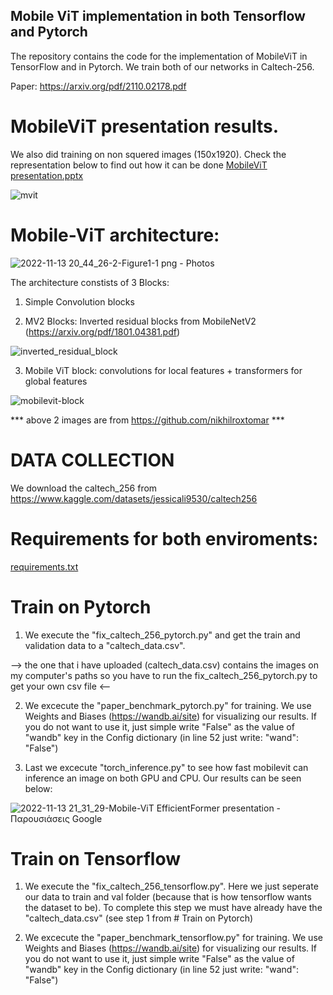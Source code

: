 ## Mobile ViT implementation in both Tensorflow and Pytorch

The repository contains the code for the implementation of MobileViT in TensorFlow and in Pytorch. 
We train both of our networks in Caltech-256.

Paper: https://arxiv.org/pdf/2110.02178.pdf

# MobileViT presentation results.
We also did training on non squered images (150x1920). Check the representation below to find out how it can be done
[MobileViT presentation.pptx](https://github.com/aggelos-michael-papadopoulos/xobile-ViT-impelmentation-and-training-on-Tensorlow-and-Pytorch/files/9998095/MobileViT.presentation.pptx)


![mvit](https://user-images.githubusercontent.com/65830412/201538565-090cfb7a-822f-48cb-9197-c687d61e9541.gif)

# Mobile-ViT architecture: 

![2022-11-13 20_44_26-2-Figure1-1 png ‎- Photos](https://user-images.githubusercontent.com/65830412/201538771-76ecfe36-fb08-4f05-aa01-9084f382a3b0.png)

 
The architecture constists of 3 Blocks:
 1) Simple Convolution blocks
 
 2) MV2 Blocks: Inverted residual blocks from MobileNetV2 (https://arxiv.org/pdf/1801.04381.pdf)

![inverted_residual_block](https://user-images.githubusercontent.com/65830412/201540063-40e3518b-358b-4f0b-a722-f50013088e57.jpg)

 
 3) Mobile ViT block: convolutions for local features + transformers for global features
 
![mobilevit-block](https://user-images.githubusercontent.com/65830412/201541247-01060e0a-82f2-4533-88f7-cb16b507a6c2.jpg)

*** above 2 images are from https://github.com/nikhilroxtomar ***

# DATA COLLECTION
We download the caltech_256 from https://www.kaggle.com/datasets/jessicali9530/caltech256

# Requirements for both enviroments:

[requirements.txt](https://github.com/aggelos-michael-papadopoulos/MobileViT-impelmentation-and-training-on-Tensorlow-and-Pytorch/files/9998208/requirements.txt)

# Train on Pytorch

1) We execute the "fix_caltech_256_pytorch.py" and get the train and validation data to a "caltech_data.csv". 

--> the one that i have uploaded (caltech_data.csv) contains the images on my computer's paths so you have to run the fix_caltech_256_pytorch.py to get your own csv file <--

2) We excecute the "paper_benchmark_pytorch.py" for training. We use Weights and Biases (https://wandb.ai/site) for visualizing our results. If you do not want to use it, just simple write "False" as the value of "wandb" key in the Config dictionary (in line 52 just write: "wand": "False")

3) Last we excecute "torch_inference.py" to see how fast mobilevit can inference an image on both GPU and CPU. Our results can be seen below:

![2022-11-13 21_31_29-Mobile-ViT   EfficientFormer presentation - Παρουσιάσεις Google](https://user-images.githubusercontent.com/65830412/201540580-2adcb5c0-8574-4be8-b358-79c88f5da730.png)

# Train on Tensorflow

1) We execute the "fix_caltech_256_tensorflow.py". Here we just seperate our data to train and val folder (because that is how tensorflow wants the dataset to be). To complete this step we must have already have the "caltech_data.csv" (see step 1 from # Train on Pytorch)

2) We excecute the "paper_benchmark_tensorflow.py" for training. We use Weights and Biases (https://wandb.ai/site) for visualizing our results. If you do not want to use it, just simple write "False" as the value of "wandb" key in the Config dictionary (in line 52 just write: "wand": "False")
